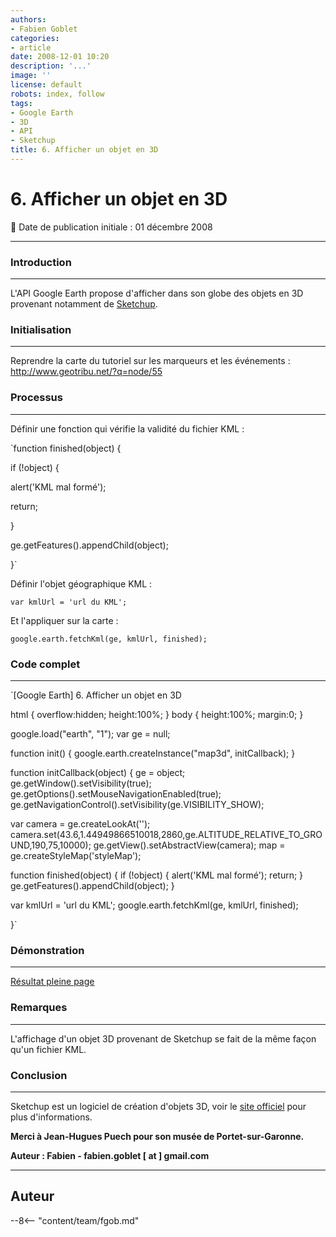 ```yaml
---
authors:
- Fabien Goblet
categories:
- article
date: 2008-12-01 10:20
description: '...'
image: ''
license: default
robots: index, follow
tags:
- Google Earth
- 3D
- API
- Sketchup
title: 6. Afficher un objet en 3D
---
```


# 6. Afficher un objet en 3D


:calendar: Date de publication initiale : 01 décembre 2008


----





### Introduction




---


L'API Google Earth propose d'afficher dans son globe des objets en 3D provenant notamment de [Sketchup](http://sketchup.google.com/intl/fr/).  



### Initialisation




---


Reprendre la carte du tutoriel sur les marqueurs et les événements : <http://www.geotribu.net/?q=node/55>  



### Processus




---


Définir une fonction qui vérifie la validité du fichier KML :  

`function finished(object) {  

if (!object) {  

alert('KML mal formé');  

return;  

}  

ge.getFeatures().appendChild(object);  

}`  

Définir l'objet géographique KML :  

`var kmlUrl = 'url du KML';`  

Et l'appliquer sur la carte :  

`google.earth.fetchKml(ge, kmlUrl, finished);`  



### Code complet




---


`[Google Earth] 6. Afficher un objet en 3D

html { overflow:hidden; height:100%; }
body { height:100%; margin:0; }


google.load("earth", "1");
var ge = null;

function init() {
google.earth.createInstance("map3d", initCallback);
}

function initCallback(object) {
ge = object;
ge.getWindow().setVisibility(true);
ge.getOptions().setMouseNavigationEnabled(true);
ge.getNavigationControl().setVisibility(ge.VISIBILITY\_SHOW);

var camera = ge.createLookAt('');
camera.set(43.6,1.44949866510018,2860,ge.ALTITUDE\_RELATIVE\_TO\_GROUND,190,75,10000);
ge.getView().setAbstractView(camera);
map = ge.createStyleMap('styleMap');

function finished(object) {
if (!object) {
alert('KML mal formé');
return;
}
ge.getFeatures().appendChild(object);
}

var kmlUrl = 'url du KML';
google.earth.fetchKml(ge, kmlUrl, finished);

}`  



### Démonstration




---






[Résultat pleine page](http://88.191.39.115/fabien/geotribu/%5bgeotribu%5d_Google-Earth_tuto6.html)


### Remarques




---


L'affichage d'un objet 3D provenant de Sketchup se fait de la même façon qu'un fichier KML.


### Conclusion




---


Sketchup est un logiciel de création d'objets 3D, voir le [site officiel](http://sketchup.google.com/intl/fr/) pour plus d'informations.


**Merci à Jean-Hugues Puech pour son musée de Portet-sur-Garonne.**


**Auteur : Fabien - fabien.goblet [ at ] gmail.com**




----

## Auteur

--8<-- "content/team/fgob.md"
